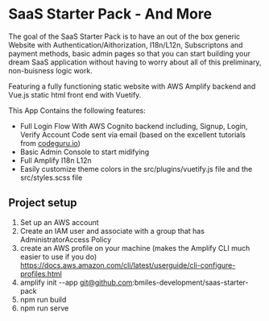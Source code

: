 # SaaS Starter Pack - And More
The goal of the SaaS Starter Pack is to have an out of the box generic Website with Authentication/Aithorization, I18n/L12n, Subscriptons and payment methods, basic admin pages so that you can start building your dream SaaS application without having to worry about all of this preliminary, non-buisness logic work.

Featuring a fully functioning static website with AWS Amplify backend and Vue.js static html front end with Vuetify.

This App Contains the following features:
* Full Login Flow With AWS Cognito backend including, Signup, Login, Verify Account Code sent via email (based on the excellent tutorials from [codeguru.io](https://www.youtube.com/watch?v=HgpVgFdBS2E&list=PLAl8os33KyOVD4asd0Sf7BcuE41fu7i6c))
* Basic Admin Console to start midifying
* Full Amplify I18n L12n
* Easily customize theme colors in the src/plugins/vuetify.js file and the src/styles.scss file

## Project setup

1. Set up an AWS account
2. Create an IAM user and associate with a group that has AdministratorAccess Policy
3. create an AWS profile on your machine (makes the Amplify CLI much easier to use if you do) https://docs.aws.amazon.com/cli/latest/userguide/cli-configure-profiles.html
4. amplify init --app git@github.com:bmiles-development/saas-starter-pack
5. npm run build
6. npm run serve

